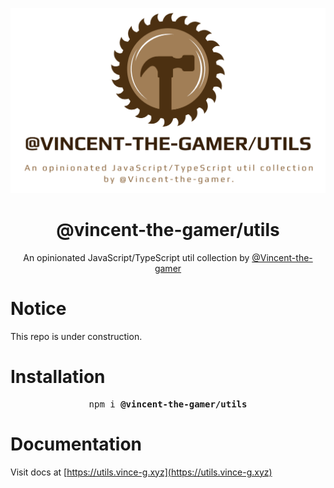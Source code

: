 <p align="center">
    <img src=".github/banner.png"/>
</p>

<h1 align="center">@vincent-the-gamer/utils</h1>

<p align="center">
    <span>An opinionated JavaScript/TypeScript util collection by</span>
    <a href="https://github.com/Vincent-the-gamer" target="_blank">@Vincent-the-gamer</a>
</p>

# Notice
This repo is under construction.

# Installation
<pre align='center'>
npm i <b>@vincent-the-gamer/utils</b>
</pre>

# Documentation
Visit docs at [https://utils.vince-g.xyz](https://utils.vince-g.xyz)